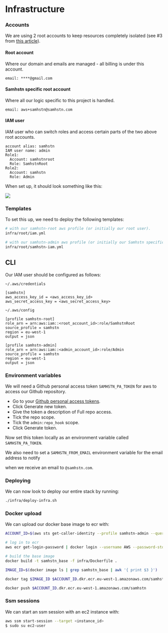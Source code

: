 # Infrastructure

### Accounts

We are using 2 root accounts to keep resources completely isolated (see #3 from [this article](https://serverlessfirst.com/managing-separate-projects-in-aws/#approach-3--separation-by-aws-account)).

#### Root account

Where our domain and emails are managed - all billing is under this account.

```
email: ****@gmail.com
```

#### Samhstn specific root account

Where all our logic specific to this project is handled.

```
email: aws+samhstn@samhstn.com
```

#### IAM user

IAM user who can switch roles and access certain parts of the two above root accounts.

```
account alias: samhstn
IAM user name: admin
Role1:
  Account: samhstnroot
  Role: SamhstnRoot
Role2:
  Account: samhstn
  Role: Admin
```

When set up, it should look something like this:

![](https://user-images.githubusercontent.com/15983736/90923091-f7f07100-e3e4-11ea-89cc-8f2cf86f0743.png)

### Templates

To set this up, we need to deploy the following templates:

```bash
# with our samhstn-root aws profile (or initially our root user).
infra/root/iam.yml

# with our samhstn-admin aws profile (or initially our Samhstn specific root user).
infra/root/samhstn-iam.yml
```

## CLI

Our IAM user should be configured as follows:

`~/.aws/credentials`
```
[samhstn]
aws_access_key_id = <aws_access_key_id>
aws_secret_access_key = <aws_secret_access_key>
```

`~/.aws/config`
```
[profile samhstn-root]
role_arn = arn:aws:iam::<root_account_id>:role/SamhstnRoot
source_profile = samhstn
region = eu-west-1
output = json

[profile samhstn-admin]
role_arn = arn:aws:iam::<admin_account_id>:role/Admin
source_profile = samhstn
region = eu-west-1
output = json
```

### Environment variables

We will need a Github personal access token `SAMHSTN_PA_TOKEN` for aws to access our Github repository.

+ Go to your [Github personal access tokens](https://github.com/settings/tokens).
+ Click Generate new token.
+ Give the token a description of Full repo access.
+ Tick the repo scope.
+ Tick the `admin:repo_hook` scope.
+ Click Generate token.

Now set this token locally as an environment variable called `SAMHSTN_PA_TOKEN`.

We also need to set a `SAMHSTN_FROM_EMAIL` environment variable for the email address to notify

when we receive an email to `@samhstn.com`.

### Deploying

We can now look to deploy our entire stack by running:

```bash
./infra/deploy-infra.sh
```

### Docker upload

We can upload our docker base image to ecr with:

```bash
ACCOUNT_ID=$(aws sts get-caller-identity --profile samhstn-admin --query Account --output text)

# log in to ecr
aws ecr get-login-password | docker login --username AWS --password-stdin $ACCOUNT_ID.dkr.ecr.eu-west-1.amazonaws.com

# build the base image
docker build -t samhstn_base -f infra/Dockerfile .

IMAGE_ID=$(docker image ls | grep samhstn_base | awk '{ print $3 }')

docker tag $IMAGE_ID $ACCOUNT_ID.dkr.ecr.eu-west-1.amazonaws.com/samhstn

docker push $ACCOUNT_ID.dkr.ecr.eu-west-1.amazonaws.com/samhstn
```

### Ssm sessions

We can start an ssm session with an ec2 instance with:

```bash
aws ssm start-session --target <instance_id>
$ sudo su ec2-user
```
